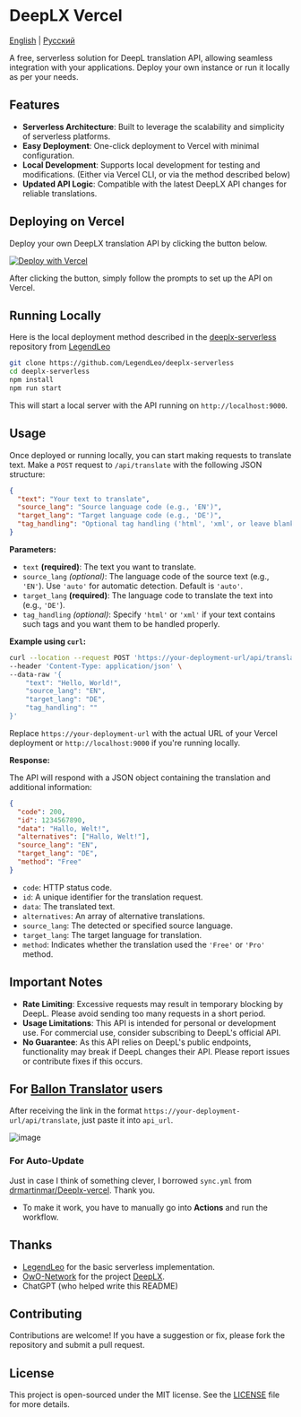 DeepLX Vercel
=============

[English](README.md) | [Русский](README_RU.md)

A free, serverless solution for DeepL translation API, allowing seamless integration with your applications. Deploy your own instance or run it locally as per your needs.

Features
--------

* **Serverless Architecture**: Built to leverage the scalability and simplicity of serverless platforms.
* **Easy Deployment**: One-click deployment to Vercel with minimal configuration.
* **Local Development**: Supports local development for testing and modifications. (Either via Vercel CLI, or via the method described below)
* **Updated API Logic**: Compatible with the latest DeepLX API changes for reliable translations.

Deploying on Vercel
-------------------

Deploy your own DeepLX translation API by clicking the button below.

[![Deploy with Vercel](https://vercel.com/button)](https://vercel.com/new/clone?repository-url=https%3A%2F%2Fgithub.com%2Fbropines%2FDeeplx-vercel)

After clicking the button, simply follow the prompts to set up the API on Vercel.

Running Locally
---------------

Here is the local deployment method described in the [deeplx-serverless](https://github.com/LegendLeo/deeplx-serverless/) repository from [LegendLeo](https://github.com/LegendLeo)

```bash
git clone https://github.com/LegendLeo/deeplx-serverless
cd deeplx-serverless
npm install
npm run start
```

This will start a local server with the API running on `http://localhost:9000`.

Usage
-----

Once deployed or running locally, you can start making requests to translate text. Make a `POST` request to `/api/translate` with the following JSON structure:

```json
{
  "text": "Your text to translate",
  "source_lang": "Source language code (e.g., 'EN')",
  "target_lang": "Target language code (e.g., 'DE')",
  "tag_handling": "Optional tag handling ('html', 'xml', or leave blank)"
}
```

**Parameters:**

* `text` **(required)**: The text you want to translate.
* `source_lang` _(optional)_: The language code of the source text (e.g., `'EN'`). Use `'auto'` for automatic detection. Default is `'auto'`.
* `target_lang` **(required)**: The language code to translate the text into (e.g., `'DE'`).
* `tag_handling` _(optional)_: Specify `'html'` or `'xml'` if your text contains such tags and you want them to be handled properly.

**Example using `curl`:**

```bash
curl --location --request POST 'https://your-deployment-url/api/translate' \
--header 'Content-Type: application/json' \
--data-raw '{
    "text": "Hello, World!",
    "source_lang": "EN",
    "target_lang": "DE",
    "tag_handling": ""
}'
```

Replace `https://your-deployment-url` with the actual URL of your Vercel deployment or `http://localhost:9000` if you're running locally.

**Response:**

The API will respond with a JSON object containing the translation and additional information:

```json
{
  "code": 200,
  "id": 1234567890,
  "data": "Hallo, Welt!",
  "alternatives": ["Hallo, Welt!"],
  "source_lang": "EN",
  "target_lang": "DE",
  "method": "Free"
}
```

* `code`: HTTP status code.
* `id`: A unique identifier for the translation request.
* `data`: The translated text.
* `alternatives`: An array of alternative translations.
* `source_lang`: The detected or specified source language.
* `target_lang`: The target language for translation.
* `method`: Indicates whether the translation used the `'Free'` or `'Pro'` method.

Important Notes
---------------

* **Rate Limiting**: Excessive requests may result in temporary blocking by DeepL. Please avoid sending too many requests in a short period.
* **Usage Limitations**: This API is intended for personal or development use. For commercial use, consider subscribing to DeepL's official API.
* **No Guarantee**: As this API relies on DeepL's public endpoints, functionality may break if DeepL changes their API. Please report issues or contribute fixes if this occurs.

For [Ballon Translator](https://github.com/dmMaze/BallonsTranslator) users
---------------------------

After receiving the link in the format `https://your-deployment-url/api/translate`, just paste it into `api_url`.

![image](https://github.com/bropines/Deeplx-vercel/assets/57861007/335afdf4-2c3c-4970-b266-2cabdb5c7931)

### For Auto-Update

Just in case I think of something clever, I borrowed `sync.yml` from [drmartinmar/Deeplx-vercel](https://github.com/drmartinmar/Deeplx-vercel). Thank you.

* To make it work, you have to manually go into **Actions** and run the workflow.

Thanks
------

* [LegendLeo](https://github.com/LegendLeo) for the basic serverless implementation.
* [OwO-Network](https://github.com/OwO-Network) for the project [DeepLX](https://github.com/OwO-Network/DeepLX).
* ChatGPT (who helped write this README)

Contributing
------------

Contributions are welcome! If you have a suggestion or fix, please fork the repository and submit a pull request.

License
-------

This project is open-sourced under the MIT license. See the [LICENSE](LICENSE) file for more details.

